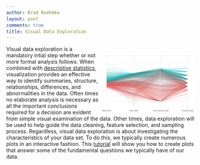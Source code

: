 ```yaml
---
author: Brad Boehmke
layout: post
comments: true
title: Visual Data Exploration
---
```


<img src="/public/images/visual/graphical_data_analysis/gda_icon.png"  style="float:right; margin: 20px 0px 0px 5px; width: 50%; height: 50%;" />

Visual data exploration is a mandatory intial step whether or not more formal analysis follows.  When combined with [descriptive statistics](http://wfu-r.github.io/descriptive), visualization provides an effective way to identify summaries, structure, relationships, differences, and abnormalities in the data.  Often times no elaborate analysis is necessary as all the important conclusions required for a decision are evident from simple visual examination of the data.  Other times, data exploration will be used to help guide the data cleaning, feature selection, and sampling process.  Regardless, visual data exploration is about investigating the characteristics of your data set.  To do this, we typically create numerous plots in an interactive fashion.  This [tutorial](http://wfu-r.github.io/gda) will show you how to create plots that answer some of the fundamental questions we typically have of our data. 
